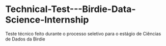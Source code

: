 # Technical-Test---Birdie-Data-Science-Internship
Teste técnico feito durante o processo seletivo para o estágio de Ciências de Dados da Birdie
